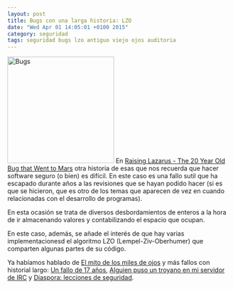 ```yaml
---
layout: post
title: Bugs con una larga historia: LZO
date: "Wed Apr 01 14:05:01 +0100 2015"
category: seguridad
tags: seguridad bugs lzo antiguo viejo ojos auditoria
---
```




<a href="https://www.flickr.com/photos/fernand0/2806340467/" title="Bicho"><img src="https://farm4.staticflickr.com/3285/2806340467_097b61ee10_m.jpg" width="240"  alt="Bugs"></a> 
En [Raising Lazarus - The 20 Year Old Bug that Went to Mars](http://blog.securitymouse.com/2014/06/raising-lazarus-20-year-old-bug-that.html) otra historia de esas que nos recuerda que hacer software seguro (o bien) es difícil. En este caso es una fallo sutil que ha escapado durante años a las revisiones que se hayan podido hacer (si es que se hicieron, que es otro de los temas que aparecen de vez en cuando relacionadas con el desarrollo de programas).

En esta ocasión se trata de diversos desbordamientos de enteros a la hora de ir almacenando valores y contabilizando el espacio que ocupan. 

En este caso, además, se añade el interés de que hay varias implementacionesd el algoritmo LZO (Lempel-Ziv-Oberhumer) que comparten algunas partes de su código.

Ya habíamos hablado de [El mito de los miles de ojos](https://mbpfernand0.wordpress.com/2009/09/07/el-mito-de-los-miles-de-ojos/) y más fallos con historial largo: [Un fallo de 17 años](https://mbpfernand0.wordpress.com/2010/05/06/un-fallo-de-17-anos/), [Alguien puso un troyano en mi servidor de IRC](https://mbpfernand0.wordpress.com/2010/06/24/alguien-puso-un-troyano-en-mi-servidor-de-irc/) y [Diaspora: lecciones de seguridad](https://mbpfernand0.wordpress.com/2010/10/04/diaspora-lecciones-de-seguridad/).
